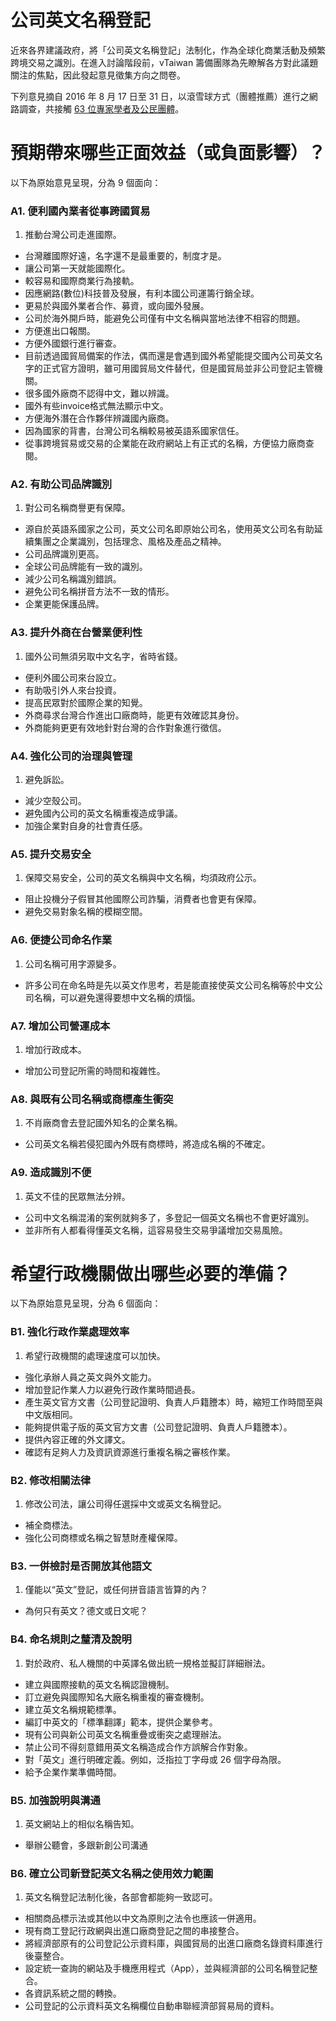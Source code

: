 # 公司英文名稱登記

近來各界建議政府，將「公司英文名稱登記」法制化，作為全球化商業活動及頻繁跨境交易之識別。在進入討論階段前，vTaiwan 籌備團隊為先瞭解各方對此議題關注的焦點，因此發起意見徵集方向之問卷。

下列意見摘自 2016 年 8 月 17 日至 31 日，以滾雪球方式（團體推薦）進行之網路調查，共接觸 [63 位專家學者及公民團體](https://docs.google.com/spreadsheets/d/1jnWpEe4i7gvqASl7G0Ypjo55MoZMNcttXx5uBx2TMuY/pubhtml)。

# 預期帶來哪些正面效益（或負面影響）？

以下為原始意見呈現，分為 9 個面向：

### A1. 便利國內業者從事跨國貿易

1. 推動台灣公司走進國際。
+ 台灣離國際好遠，名字還不是最重要的，制度才是。
+ 讓公司第一天就能國際化。
+ 較容易和國際商業行為接軌。
+ 因應網路(數位)科技普及發展，有利本國公司運籌行銷全球。
+ 更易於與國外業者合作、募資，或向國外發展。
+ 公司於海外開戶時，能避免公司僅有中文名稱與當地法律不相容的問題。
+ 方便進出口報關。
+ 方便外國銀行進行審查。
+ 目前透過國貿局備案的作法，偶而還是會遇到國外希望能提交國內公司英文名字的正式官方證明，雖可用國貿局文件替代，但是國貿局並非公司登記主管機關。
+ 很多國外廠商不認得中文，難以辨識。
+ 國外有些invoice格式無法顯示中文。
+ 方便海外潛在合作夥伴辨識國內廠商。
+ 因為國家的背書，台灣公司名稱較易被英語系國家信任。
+ 從事跨境貿易或交易的企業能在政府網站上有正式的名稱，方便協力廠商查閱。

### A2. 有助公司品牌識別

1. 對公司名稱商譽更有保障。
+ 源自於英語系國家之公司，英文公司名即原始公司名，使用英文公司名有助延續集團之企業識別，包括理念、風格及產品之精神。
+ 公司品牌識別更高。
+ 全球公司品牌能有一致的識別。
+ 減少公司名稱識別錯誤。
+ 避免公司名稱拼音方法不一致的情形。
+ 企業更能保護品牌。

### A3. 提升外商在台營業便利性

1. 國外公司無須另取中文名字，省時省錢。
+ 便利外國公司來台設立。
+ 有助吸引外人來台投資。
+ 提高民眾對於國際企業的知覺。
+ 外商尋求台灣合作進出口廠商時，能更有效確認其身份。
+ 外商能夠更更有效地針對台灣的合作對象進行徵信。

### A4. 強化公司的治理與管理

1. 避免訴訟。
+ 減少空殼公司。
+ 避免國內公司的英文名稱重複造成爭議。
+ 加強企業對自身的社會責任感。

### A5. 提升交易安全

1. 保障交易安全，公司的英文名稱與中文名稱，均須政府公示。
+ 阻止投機分子假冒其他國際公司詐騙，消費者也會更有保障。
+ 避免交易對象名稱的模糊空間。

### A6. 便捷公司命名作業

1. 公司名稱可用字源變多。
+ 許多公司在命名時是先以英文作思考，若是能直接使英文公司名稱等於中文公司名稱，可以避免還得要想中文名稱的煩惱。

### A7. 增加公司營運成本

1. 增加行政成本。
+ 增加公司登記所需的時間和複雜性。

### A8. 與既有公司名稱或商標產生衝突

1. 不肖廠商會去登記國外知名的企業名稱。
+ 公司英文名稱若侵犯國內外既有商標時，將造成名稱的不確定。

### A9. 造成識別不便

1. 英文不佳的民眾無法分辨。
+ 公司中文名稱混淆的案例就夠多了，多登記一個英文名稱也不會更好識別。
+ 並非所有人都看得懂英文名稱，這容易發生交易爭議增加交易風險。

# 希望行政機關做出哪些必要的準備？

以下為原始意見呈現，分為 6 個面向：

### B1. 強化行政作業處理效率

1. 希望行政機關的處理速度可以加快。
+ 強化承辦人員之英文與外文能力。
+ 增加登記作業人力以避免行政作業時間過長。
+ 產生英文官方文書（公司登記證明、負責人戶籍謄本）時，縮短工作時間至與中文版相同。
+ 能夠提供電子版的英文官方文書（公司登記證明、負責人戶籍謄本）。
+ 提供內容正確的外文譯文。
+ 確認有足夠人力及資訊資源進行重複名稱之審核作業。

### B2. 修改相關法律

1. 修改公司法，讓公司得任選採中文或英文名稱登記。
+ 補全商標法。
+ 強化公司商標或名稱之智慧財產權保障。

### B3. 一併檢討是否開放其他語文

1. 僅能以“英文”登記，或任何拼音語言皆算的內？
+ 為何只有英文？德文或日文呢？

### B4. 命名規則之釐清及說明

1. 對於政府、私人機關的中英譯名做出統一規格並擬訂詳細辦法。
+ 建立與國際接軌的英文名稱認證機制。
+ 訂立避免與國際知名大廠名稱重複的審查機制。
+ 建立英文名稱規範標準。
+ 編訂中英文的「標準翻譯」範本，提供企業參考。
+ 現有公司與新公司英文名稱重疊或衝突之處理辦法。
+ 禁止公司不得刻意錯用英文名稱造成合作方誤解合作對象。
+ 對「英文」進行明確定義。例如，泛指拉丁字母或 26 個字母為限。
+ 給予企業作業準備時間。

### B5. 加強說明與溝通

1. 英文網站上的相似名稱告知。
+ 舉辦公聽會，多跟新創公司溝通

### B6. 確立公司新登記英文名稱之使用效力範圍

1. 英文名稱登記法制化後，各部會都能夠一致認可。
+ 相關商品標示法或其他以中文為原則之法令也應該一併適用。
+ 現有商工登記行政網與出進口廠商登記之間的串接整合。
+ 將經濟部原有的公司登記公示資料庫，與國貿局的出進口廠商名錄資料庫進行後臺整合。
+ 設定統一查詢的網站及手機應用程式（App），並與經濟部的公司名稱登記整合。
+ 各資訊系統之間的轉換。
+ 公司登記的公示資料英文名稱欄位自動串聯經濟部貿易局的資料。

